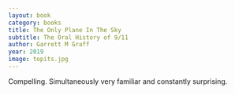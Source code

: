 ```yaml
---
layout: book
category: books
title: The Only Plane In The Sky
subtitle: The Oral History of 9/11
author: Garrett M Graff
year: 2019
image: topits.jpg
---
```

Compelling.  Simultaneously very familiar and constantly surprising.
